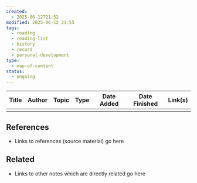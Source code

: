 ```yaml
---
created:
  - 2025-06-12T21:52
modified: 2025-06-12 21:55
tags:
  - reading
  - reading-list
  - history
  - record
  - personal-development
type:
  - map-of-content
status:
  - ongoing
---
```

| Title | Author | Topic | Type | Date Added | Date Finished | Link(s) |
| ----- | ------ | ----- | ---- | ---------- | ------------- | ------- |
|       |        |       |      |            |               |         |
## References

* Links to references (source material) go here
## Related

* Links to other notes which are directly related go here